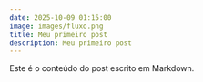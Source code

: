```yaml
---
date: 2025-10-09 01:15:00
image: images/fluxo.png
title: Meu primeiro post
description: Meu primeiro post
---
```


Este é o conteúdo do post escrito em Markdown.
